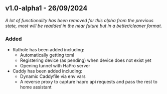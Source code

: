 <!-- https://developers.home-assistant.io/docs/add-ons/presentation#keeping-a-changelog -->

## v1.0-alpha1 - 26/09/2024

*A lot of functionality has been removed for this alpha from the previous state, most will be readded in the near future but in a better/cleaner format.*

### Added
- Rathole has been added including:
    - Automatically getting toml
    - Registering device (as pending) when device does not exist yet
    - Opening tunnel with HaPro server
- Caddy has been added including:
    - Dynamic Caddyfile via env vars
    - A reverse proxy to capture hapro api requests and pass the rest to home assistant


